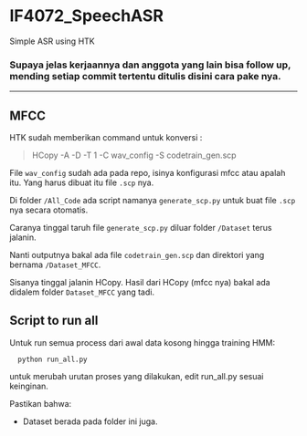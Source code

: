 # IF4072_SpeechASR
Simple ASR using HTK

### Supaya jelas kerjaannya dan anggota yang lain bisa follow up, mending setiap commit tertentu ditulis disini cara pake nya.

---

## MFCC
HTK sudah memberikan command untuk konversi :
> HCopy -A -D -T 1 -C wav_config -S codetrain_gen.scp

File `wav_config` sudah ada pada repo, isinya konfigurasi mfcc atau apalah itu.
Yang harus dibuat itu file `.scp` nya.

Di folder `/All_Code` ada script namanya `generate_scp.py` untuk buat file `.scp` nya secara otomatis.

Caranya tinggal taruh file `generate_scp.py` diluar folder `/Dataset` terus jalanin.

Nanti outputnya bakal ada file `codetrain_gen.scp` dan direktori yang bernama `/Dataset_MFCC`.

Sisanya tinggal jalanin HCopy. Hasil dari HCopy (mfcc nya) bakal ada didalem folder `Dataset_MFCC` yang tadi.


## Script to run all
Untuk run semua process dari awal data kosong hingga training HMM:
```
  python run_all.py
```
untuk merubah urutan proses yang dilakukan, edit run_all.py sesuai keinginan.

Pastikan bahwa:
- Dataset berada pada folder ini juga.
